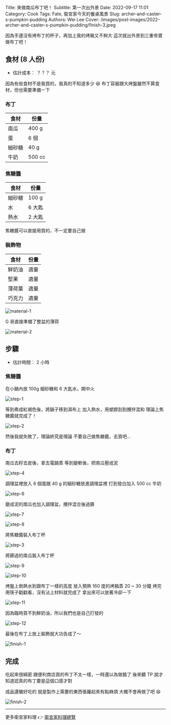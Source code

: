 Title: 來做南瓜布丁吧！
Subtitle: 第一次出外景
Date: 2022-09-17 11:01
Category: Cook
Tags: Fate, 衛宮家今天的餐桌風景
Slug: archer-and-caster-s-pumpkin-pudding
Authors: Wei Lee
Cover: /images/post-images/2022-archer-and-caster-s-pumpkin-pudding/finish-3.jpeg

因為手邊沒有烤布丁的杯子，再加上我的烤箱又不夠大
這次就出外景到三重帝寶做布丁吧！

<!--more-->

## 食材 (8 人份)
* 估計成本： ？？？ 元

因為有些食材不是我買的，我真的不知道多少 😆
布丁容器跟大烤盤雖然不算食材，但也需要準備一下

### 布丁
| 食材 | 份量 |
|---|---|
| 南瓜 | 400 g |
| 蛋 | 6 個 |
| 細砂糖 | 40 g |
| 牛奶 | 500 cc |

### 焦糖醬

| 食材 | 份量 |
|---|---|
| 細砂糖 | 100 g |
| 水 | 6 大匙 |
| 熱水 | 2 大匙 |

焦糖醬可以直接用買的，不一定要自己做

### 裝飾物

| 食材 | 份量 |
|---|---|
| 鮮奶油 | 適量 |
| 堅果 | 適量 |
| 薄荷葉 | 適量 |
| 巧克力 | 適量 |

![material-1](/images/post-images/2022-archer-and-caster-s-pumpkin-pudding/material-1.jpeg)

G 哥直接準備了整盆的薄荷

![material-2](/images/post-images/2022-archer-and-caster-s-pumpkin-pudding/material-2.jpeg)


## 步驟
* 估計時間： 2 小時

### 焦糖醬

在小鍋內放 100g 細砂糖和 6 大匙水，開中火

![step-1](/images/post-images/2022-archer-and-caster-s-pumpkin-pudding/step-1.jpeg)

等到煮成紅褐色後，將鍋子移到濕布上
加入熱水，用塑膠刮到攪拌混和
理論上焦糖醬就完成了！

![step-2](/images/post-images/2022-archer-and-caster-s-pumpkin-pudding/step-2.jpeg)

然後我就失敗了，理論終究是理論
不要自己做焦糖醬，去買吧...

### 布丁

南瓜去籽去皮後，拿去電鍋蒸
等到變軟後，把南瓜壓成泥

![step-4](/images/post-images/2022-archer-and-caster-s-pumpkin-pudding/step-4.jpeg)

調理盆裡放入 6 個蛋跟 40 g 的細砂糖放進調理盆裡
打到發白加入 500 cc 牛奶

![step-6](/images/post-images/2022-archer-and-caster-s-pumpkin-pudding/step-6.jpeg)

磨成泥的南瓜也加入調理盆，攪拌混合後過篩

![step-7](/images/post-images/2022-archer-and-caster-s-pumpkin-pudding/step-7.jpeg)


![step-8](/images/post-images/2022-archer-and-caster-s-pumpkin-pudding/step-8.jpeg)

將焦糖醬裝入布丁杯

![step-3](/images/post-images/2022-archer-and-caster-s-pumpkin-pudding/step-3.jpeg)

將篩過的南瓜裝入布丁杯

![step-9](/images/post-images/2022-archer-and-caster-s-pumpkin-pudding/step-9.jpeg)

![step-10](/images/post-images/2022-archer-and-caster-s-pumpkin-pudding/step-10.jpeg)

烤盤上倒熱水到跟布丁一樣的高度
放入預熱 160 度的烤箱蒸 20 ~ 30 分鐘
烤完用筷子戳戳看，沒有沾上材料就完成了
拿出來可以放著冷卻一下

![step-11](/images/post-images/2022-archer-and-caster-s-pumpkin-pudding/step-11.jpeg)

因為臨時買不到鮮奶油，所以我們也是自己打發的

![step-12](/images/post-images/2022-archer-and-caster-s-pumpkin-pudding/step-12.jpeg)

最後在布丁上放上裝飾就大功告成了～

![finish-1](/images/post-images/2022-archer-and-caster-s-pumpkin-pudding/finish-1.jpeg)

## 完成

吃起來很綿密
跟便利商店買的布丁不太一樣，一時還以為做錯了
後來聽 TP 說才知道認真的布丁要是這個口感才對

成品還蠻好吃的
就是製作上需要的東西張羅起來有點麻煩
大概不會再做了吧 😆

![finish-2](/images/post-images/2022-archer-and-caster-s-pumpkin-pudding/finish-2.jpeg)

---

更多衛宮家料理 👉 [衛宮家料理總覽]({filename}/pages/emiya-toc.md)

